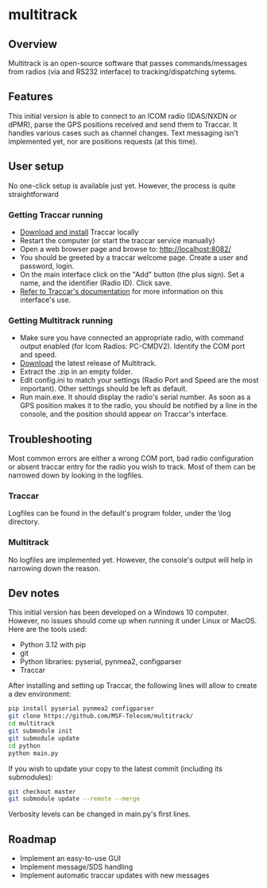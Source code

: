 # multitrack

## Overview

Multitrack is an open-source software that passes commands/messages from radios (via and RS232 interface) to tracking/dispatching sytems.

## Features

This initial version is able to connect to an ICOM radio (IDAS/NXDN or dPMR), parse the GPS positions received and send them to Traccar. It handles various cases such as channel changes. Text messaging isn't implemented yet, nor are positions requests (at this time).

## User setup

No one-click setup is available just yet. However, the process is quite straightforward

### Getting Traccar running

- [Download and install](https://www.traccar.org/download/) Traccar locally
- Restart the computer (or start the traccar service manually)
- Open a web browser page and browse to: [http://localhost:8082/](http://localhost:8082/)
- You should be greeted by a traccar welcome page. Create a user and password, login.
- On the main interface click on the "Add" button (the plus sign). Set a name, and the identifier (Radio ID). Click save.
- [Refer to Traccar's documentation](https://www.traccar.org/documentation/) for more information on this interface's use.

### Getting Multitrack running

- Make sure you have connected an appropriate radio, with command output enabled (for Icom Radios: PC-CMDV2). Identify the COM port and speed.
- [Download](https://github.com/MSF-Telecom/multitrack/releases) the latest release of Multitrack.
- Extract the .zip in an empty folder.
- Edit config.ini to match your settings (Radio Port and Speed are the most important). Other settings should be left as default.
- Run main.exe. It should display the radio's serial number. As soon as a GPS position makes it to the radio, you should be notified by a line in the console, and the position should appear on Traccar's interface.

## Troubleshooting

Most common errors are either a wrong COM port, bad radio configuration or absent traccar entry for the radio you wish to track. Most of them can be narrowed down by looking in the logfiles.

### Traccar

Logfiles can be found in the default's program folder, under the \log directory.

### Multitrack

No logfiles are implemented yet. However, the console's output will help in narrowing down the reason.

## Dev notes

This initial version has been developed on a Windows 10 computer. However, no issues should come up when running it under Linux or MacOS.
Here are the tools used:

- Python 3.12 with pip
- git
- Python libraries: pyserial, pynmea2, configparser
- Traccar

After installing and setting up Traccar, the following lines will allow to create a dev environment:

```zsh
pip install pyserial pynmea2 configparser 
git clone https://github.com/MSF-Telecom/multitrack/
cd multitrack
git submodule init
git submodule update
cd python
python main.py
```

If you wish to update your copy to the latest commit (including its submodules):

```zsh
git checkout master
git submodule update --remote --merge
```

Verbosity levels can be changed in main.py's first lines.

## Roadmap

- Implement an easy-to-use GUI
- Implement message/SDS handling
- Implement automatic traccar updates with new messages
